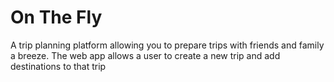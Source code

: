 # On The Fly
A trip planning platform allowing you to prepare trips with friends and family a breeze. The web app allows a user to create a new trip and add destinations to that trip

